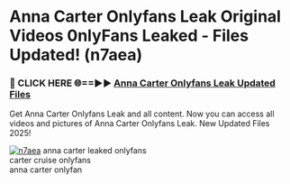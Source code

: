 # Anna Carter Onlyfans Leak Original Videos 0nlyFans Leaked - Files Updated! (n7aea)

<h3>🔴 CLICK HERE 🌐==►► <a href="https://tinyurl.com/3hn5wdd3" rel="nofollow">Anna Carter Onlyfans Leak Updated Files</a></h3>

Get Anna Carter Onlyfans Leak and all content. Now you can access all videos and pictures of Anna Carter Onlyfans Leak. New Updated Files 2025!

[![n7aea](https://i.imgur.com/4HnBqBT.gif)](https://tinyurl.com/3hn5wdd3)
anna carter leaked onlyfans<br>
carter cruise onlyfans<br>
anna carter onlyfan